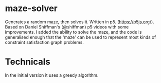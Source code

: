 # maze-solver
Generates a random maze, then solves it. Written in p5. (https://p5js.org/). Based on Daniel Shiffman's (@shiffman) p5 videos with some improvements. I added the ability to solve the maze, and the code is generalised enough that the 'maze' can be used to represent most kinds of constraint satisfaction graph problems.

# Technicals
In the initial version it uses a greedy algorithm.
